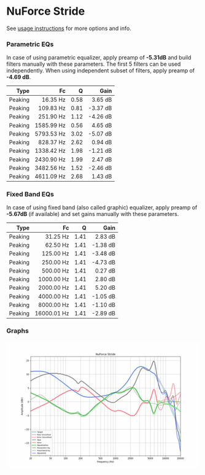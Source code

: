 # NuForce Stride
See [usage instructions](https://github.com/jaakkopasanen/AutoEq#usage) for more options and info.

### Parametric EQs
In case of using parametric equalizer, apply preamp of **-5.31dB** and build filters manually
with these parameters. The first 5 filters can be used independently.
When using independent subset of filters, apply preamp of **-4.69 dB**.

| Type    | Fc         |    Q | Gain     |
|--------:|-----------:|-----:|---------:|
| Peaking | 16.35 Hz   | 0.58 | 3.65 dB  |
| Peaking | 109.83 Hz  | 0.81 | -3.37 dB |
| Peaking | 251.90 Hz  | 1.12 | -4.26 dB |
| Peaking | 1585.99 Hz | 0.56 | 4.65 dB  |
| Peaking | 5793.53 Hz | 3.02 | -5.07 dB |
| Peaking | 828.37 Hz  | 2.62 | 0.94 dB  |
| Peaking | 1338.42 Hz | 1.98 | -1.21 dB |
| Peaking | 2430.90 Hz | 1.99 | 2.47 dB  |
| Peaking | 3482.56 Hz | 1.52 | -2.46 dB |
| Peaking | 4611.09 Hz | 2.68 | 1.43 dB  |

### Fixed Band EQs
In case of using fixed band (also called graphic) equalizer, apply preamp of **-5.67dB**
(if available) and set gains manually with these parameters.

| Type    | Fc          |    Q | Gain     |
|--------:|------------:|-----:|---------:|
| Peaking | 31.25 Hz    | 1.41 | 2.83 dB  |
| Peaking | 62.50 Hz    | 1.41 | -1.38 dB |
| Peaking | 125.00 Hz   | 1.41 | -3.48 dB |
| Peaking | 250.00 Hz   | 1.41 | -4.73 dB |
| Peaking | 500.00 Hz   | 1.41 | 0.27 dB  |
| Peaking | 1000.00 Hz  | 1.41 | 2.80 dB  |
| Peaking | 2000.00 Hz  | 1.41 | 5.20 dB  |
| Peaking | 4000.00 Hz  | 1.41 | -1.05 dB |
| Peaking | 8000.00 Hz  | 1.41 | -1.10 dB |
| Peaking | 16000.01 Hz | 1.41 | -2.89 dB |

### Graphs
![](./NuForce%20Stride.png)